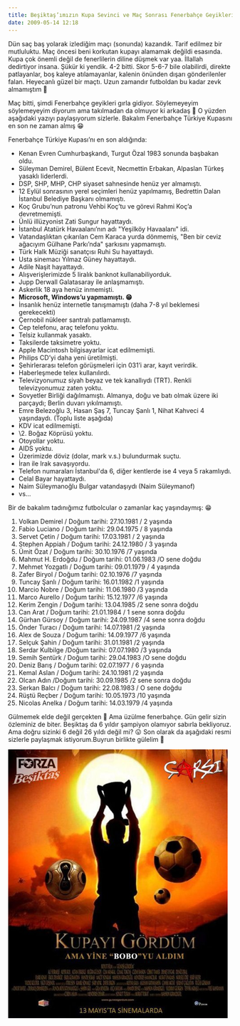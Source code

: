 ```yaml
---
title: Beşiktaş’ımızın Kupa Sevinci ve Maç Sonrası Fenerbahçe Geyikleri
date: 2009-05-14 12:18
---
```


Dün saç baş yolarak izlediğim maçı (sonunda) kazandık. Tarif edilmez bir mutluluktu. Maç öncesi beni korkutan kupayı alamamak değildi esasında. Kupa çok önemli değil de fenerlilerin diline düşmek var yaa. İllallah dedirtiyor insana. Şükür ki yendik. 4-2 bitti. Skor 5-6-7 bile olabilirdi, direkte patlayanlar, boş kaleye atılamayanlar, kalenin önünden dışarı gönderilenler falan. Heyecanlı güzel bir maçtı. Uzun zamandır futboldan bu kadar zevk almamıştım 🙂

<!--more-->
Maç bitti, şimdi Fenerbahçe geyikleri gırla gidiyor. Söylemeyeyim söylemeyeyim diyorum ama takılmadan da olmuyor ki arkadaş 🙂 O yüzden aşağıdaki yazıyı paylaşıyorum sizlerle. Bakalım Fenerbahçe Türkiye Kupasını en son ne zaman almış 😁

Fenerbahçe Türkiye Kupası’nı en son aldığında:

* Kenan Evren Cumhurbaşkandı, Turgut Özal 1983 sonunda başbakan oldu.
* Süleyman Demirel, Bülent Ecevit, Necmettin Erbakan, Alpaslan Türkeş yasaklı liderlerdi.
* DSP, SHP, MHP, CHP siyaset sahnesinde henüz yer almamıştı.
* 12 Eylül sonrasının yerel seçimleri henüz yapılmamış, Bedrettin Dalan İstanbul Belediye Başkanı olmamıştı.
* Koç Grubu’nun patronu Vehbi Koç’tu ve görevi Rahmi Koç’a devretmemişti.
* Ünlü illüzyonist Zati Sungur hayattaydı.
* İstanbul Atatürk Havaalanı’nın adı "Yeşilköy Havaalanı" idi.
* Vatandaşlıktan çıkarılan Cem Karaca yurda dönmemiş, "Ben bir ceviz ağacıyım Gülhane Parkı’nda" şarkısını yapmamıştı.
* Türk Halk Müziği sanatçısı Ruhi Su hayattaydı.
* Usta sinemacı Yılmaz Güney hayattaydı.
* Adile Naşit hayattaydı.
* Alışverişlerimizde 5 liralık banknot kullanabiliyorduk.
* Jupp Derwall Galatasaray ile anlaşmamıştı.
* Askerlik 18 aya henüz inmemişti.
* **Microsoft, Windows’u yapmamıştı. 😁**
* İnsanlık henüz internetle tanışmamıştı (daha 7-8 yıl beklemesi gerekecekti)
* Çernobil nükleer santralı patlamamıştı.
* Cep telefonu, araç telefonu yoktu.
* Telsiz kullanmak yasaktı.
* Taksilerde taksimetre yoktu.
* Apple Macintosh bilgisayarlar icat edilmemişti.
* Philips CD’yi daha yeni üretilmişti.
* Şehirlerarası telefon görüşmeleri için 031’i arar, kayıt verirdik.
* Haberleşmede telex kullanılırdı.
* Televizyonumuz siyah beyaz ve tek kanallıydı (TRT). Renkli televizyonumuz zaten yoktu.
* Sovyetler Birliği dağılmamıştı. Almanya, doğu ve batı olmak üzere iki parçaydı; Berlin duvarı yıkılmamıştı.
* Emre Belezoğlu 3, Hasan Şaş 7, Tuncay Şanlı 1, Nihat Kahveci 4 yaşındaydı. (Toplu liste aşağıda)
* KDV icat edilmemişti.
* \2. Boğaz Köprüsü yoktu.
* Otoyollar yoktu.
* AIDS yoktu.
* Üzerimizde döviz (dolar, mark v.s.) bulundurmak suçtu.
* İran ile Irak savaşıyordu.
* Telefon numaraları İstanbul'da 6, diğer kentlerde ise 4 veya 5 rakamlıydı.
* Celal Bayar hayattaydı.
* Naim Süleymanoğlu Bulgar vatandaşıydı (Naim Süleymanof)
* vs...

Bir de bakalım tadınığımız futbolcular o zamanlar kaç yaşındaymış: 😁

1. Volkan Demirel / Doğum tarihi: 27.10.1981 / 2 yaşında
2. Fabio Luciano / Doğum tarihi: 29.04.1975 / 8 yaşında
3. Servet Çetin / Doğum tarihi: 17.03.1981 / 2 yaşında
4. Stephen Appiah / Doğum tarihi: 24.12.1980 / 3 yaşında
5. Ümit Özat / Doğum tarihi: 30.10.1976 /7 yaşında
6. Mahmut H. Erdoğdu / Doğum tarihi: 01.06.1983 /O sene doğdu
7. Mehmet Yozgatlı / Doğum tarihi: 09.01.1979 / 4 yaşında
8. Zafer Biryol / Doğum tarihi: 02.10.1976 /7 yaşında
9. Tuncay Şanlı / Doğum tarihi: 16.01.1982 /1 yaşında
10. Marcio Nobre / Doğum tarihi: 11.06.1980 /3 yaşında
11. Marco Aurello / Doğum tarihi: 15.12.1977 /6 yaşında
12. Kerim Zengin / Doğum tarihi: 13.04.1985 /2 sene sonra doğdu
13. Can Arat / Doğum tarihi: 21.01.1984 / 1 sene sonra doğdu
14. Gürhan Gürsoy / Doğum tarihi: 24.09.1987 /4 sene sonra doğdu
15. Önder Turacı / Doğum tarihi: 14.07.1981 /2 yaşında
16. Alex de Souza / Doğum tarihi: 14.09.1977 /6 yaşında
17. Selçuk Şahin / Doğum tarihi: 31.01.1981 /2 yaşında
18. Serdar Kulbilge /Doğum tarihi: 07.07.1980 /3 yaşında
19. Semih Şentürk / Doğum tarihi: 29.04.1983 /O sene doğdu
20. Deniz Barış / Doğum tarihi: 02.07.1977 / 6 yaşında
21. Kemal Aslan / Doğum tarihi: 24.10.1981 /2 yaşında
22. Olcan Adın /Doğum tarihi: 30.09.1985 /2 sene sonra doğdu
23. Serkan Balcı / Doğum tarihi: 22.08.1983 / O sene doğdu
24. Rüştü Reçber / Doğum tarihi: 10.05.1973 /10 yaşında
25. Nicolas Anelka / Doğum tarihi: 14.03.1979 /4 yaşında

Gülmemek elde değil gerçekten 🙂 Ama üzülme fenerbahçe. Gün gelir sizin özleminiz de biter. Beşiktaş da 6 yıldır şampiyon olamıyor sabırla bekliyoruz. Ama doğru sizinki 6 değil 26 yıldı değil mi? 😛 Son olarak da aşağıdaki resmi sizlerle paylaşmak istiyorum.Buyrun birlikte gülelim 🙂

![kupayi-gordum](/uploads/2009/05/kupayi-gordum.jpg)
